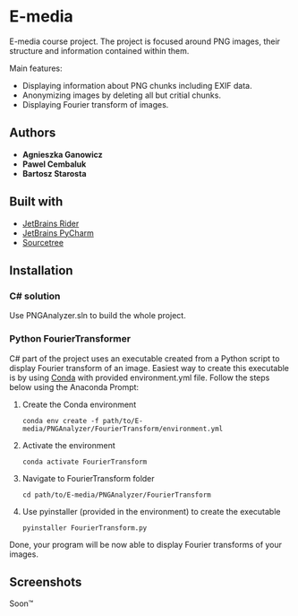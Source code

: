 # E-media
E-media course project. The project is focused around PNG images, their structure and
information contained within them.

Main features:
* Displaying information about PNG chunks including EXIF data.
* Anonymizing images by deleting all but critial chunks.
* Displaying Fourier transform of images.

## Authors

* **Agnieszka Ganowicz**
* **Pawel Cembaluk**
* **Bartosz Starosta**

## Built with
* [JetBrains Rider](https://www.jetbrains.com/rider/)
* [JetBrains PyCharm](https://www.jetbrains.com/pycharm/)
* [Sourcetree](https://www.sourcetreeapp.com/)

## Installation

### C# solution
Use PNGAnalyzer.sln to build the whole project.

### Python FourierTransformer
C# part of the project uses an executable created from a Python script to display Fourier 
transform of an image. Easiest way to create this executable is by using 
[Conda](https://docs.conda.io/en/latest/) with provided environment.yml file. Follow
the steps below using the Anaconda Prompt:

1. Create the Conda environment

   ```
   conda env create -f path/to/E-media/PNGAnalyzer/FourierTransform/environment.yml
   ```
   
2. Activate the environment

   ```
   conda activate FourierTransform
   ```

3. Navigate to FourierTransform folder

   ```
   cd path/to/E-media/PNGAnalyzer/FourierTransform
   ```

4. Use pyinstaller (provided in the environment) to create the executable

   ```
   pyinstaller FourierTransform.py
   ```

Done, your program will be now able to display Fourier transforms of your images.

## Screenshots

Soon™
